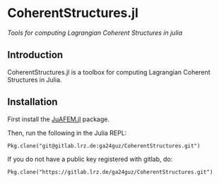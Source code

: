 # CoherentStructures.jl
*Tools for computing Lagrangian Coherent Structures in julia*

## Introduction

CoherentStructures.jl is a toolbox for computing Lagrangian Coherent Structures in Julia.

## Installation

First install the [JuAFEM.jl](https://github.com/KristofferC/JuAFEM.jl) package.

Then, run the following in the Julia REPL:

    Pkg.clone("git@gitlab.lrz.de:ga24guz/CoherentStructures.git")

If you do not have a public key registered with gitlab, do:

    Pkg.clone("https://gitlab.lrz.de/ga24guz/CoherentStructures.git")
